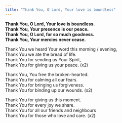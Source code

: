 ```yaml
---
title: "Thank You, O Lord, Your love is boundless"
---
```


**Thank You, O Lord, Your love is boundless.   
Thank You, Your presence is our peace.   
Thank You, O Lord, for so much goodness.   
Thank You, Your mercies never cease.**

Thank You we heard Your word this morning / evening,   
Thank You we ate the bread of life.   
Thank You for sending us Your Spirit,   
Thank You for giving us your peace. (x2)

Thank You, You free the broken-hearted.   
Thank You for calming all our fears.   
Thank You for bringing us forgiveness.   
Thank You for binding up our wounds. (x2)

Thank You for giving us this moment.   
Thank You for every joy we share.   
Thank You for all our friends and neighbours   
Thank You for those who love and care. (x2)
